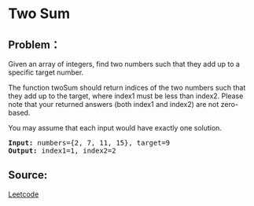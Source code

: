 # Two Sum

## Problem：

<div class="question-content">
 <p>
 </p>
 <p>
  Given an array of integers, find two numbers such that they add up to a specific target number.
 </p>
 <p>
  The function twoSum should return indices of the two numbers such that they add up to the target, where index1 must be less than index2. Please note that your returned answers (both index1 and index2) are not zero-based.
 </p>
 <p>
  You may assume that each input would have exactly one solution.
 </p>
 <p style="font-family:monospace">
  <b>
   Input:
  </b>
  numbers={2, 7, 11, 15}, target=9
  <br/>
  <b>
   Output:
  </b>
  index1=1, index2=2
 </p>
</div>


## Source:
[Leetcode](https://leetcode.com/problems/two-sum/)
